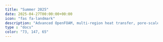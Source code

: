```yaml
---
title: "Summer 2025"
date: 2025-04-27T00:00:00+00:00
icon: "fas fa-landmark"
description: "Advanced OpenFOAM, multi-region heat transfer, pore-scale flow, geomodel building, model & data"
type : "docs"
color: "73, 147, 65"
---
```


<script type="text/javascript">
  window.open("https://www.geomar.de/en/research/fb4/fb4-muhs/research-topics/modelings/translate-to-english-staff", "_self");
</script>